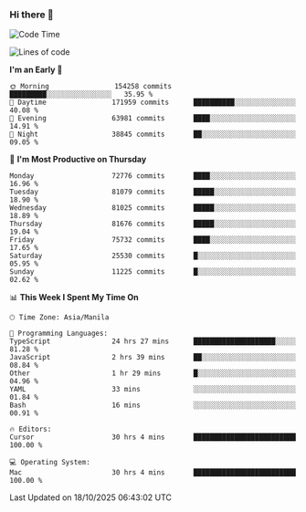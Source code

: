 ### Hi there 👋

<!--START_SECTION:waka-->
![Code Time](http://img.shields.io/badge/Code%20Time-6%2C407%20hrs%2049%20mins-blue)

![Lines of code](https://img.shields.io/badge/From%20Hello%20World%20I%27ve%20Written-143.9%20million%20lines%20of%20code-blue)

**I'm an Early 🐤** 

```text
🌞 Morning                154258 commits      █████████░░░░░░░░░░░░░░░░   35.95 % 
🌆 Daytime                171959 commits      ██████████░░░░░░░░░░░░░░░   40.08 % 
🌃 Evening                63981 commits       ████░░░░░░░░░░░░░░░░░░░░░   14.91 % 
🌙 Night                  38845 commits       ██░░░░░░░░░░░░░░░░░░░░░░░   09.05 % 
```
📅 **I'm Most Productive on Thursday** 

```text
Monday                   72776 commits       ████░░░░░░░░░░░░░░░░░░░░░   16.96 % 
Tuesday                  81079 commits       █████░░░░░░░░░░░░░░░░░░░░   18.90 % 
Wednesday                81025 commits       █████░░░░░░░░░░░░░░░░░░░░   18.89 % 
Thursday                 81676 commits       █████░░░░░░░░░░░░░░░░░░░░   19.04 % 
Friday                   75732 commits       ████░░░░░░░░░░░░░░░░░░░░░   17.65 % 
Saturday                 25530 commits       █░░░░░░░░░░░░░░░░░░░░░░░░   05.95 % 
Sunday                   11225 commits       █░░░░░░░░░░░░░░░░░░░░░░░░   02.62 % 
```


📊 **This Week I Spent My Time On** 

```text
🕑︎ Time Zone: Asia/Manila

💬 Programming Languages: 
TypeScript               24 hrs 27 mins      ████████████████████░░░░░   81.28 % 
JavaScript               2 hrs 39 mins       ██░░░░░░░░░░░░░░░░░░░░░░░   08.84 % 
Other                    1 hr 29 mins        █░░░░░░░░░░░░░░░░░░░░░░░░   04.96 % 
YAML                     33 mins             ░░░░░░░░░░░░░░░░░░░░░░░░░   01.84 % 
Bash                     16 mins             ░░░░░░░░░░░░░░░░░░░░░░░░░   00.91 % 

🔥 Editors: 
Cursor                   30 hrs 4 mins       █████████████████████████   100.00 % 

💻 Operating System: 
Mac                      30 hrs 4 mins       █████████████████████████   100.00 % 
```


 Last Updated on 18/10/2025 06:43:02 UTC
<!--END_SECTION:waka-->


<!--
**rad182/rad182** is a ✨ _special_ ✨ repository because its `README.md` (this file) appears on your GitHub profile.

Here are some ideas to get you started:

- 🔭 I’m currently working on ...
- 🌱 I’m currently learning ...
- 👯 I’m looking to collaborate on ...
- 🤔 I’m looking for help with ...
- 💬 Ask me about ...
- 📫 How to reach me: ...
- 😄 Pronouns: ...
- ⚡ Fun fact: ...
-->
